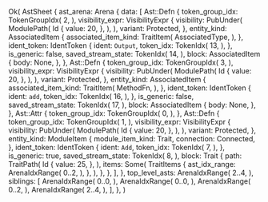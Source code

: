 Ok(
    AstSheet {
        ast_arena: Arena {
            data: [
                Ast::Defn {
                    token_group_idx: TokenGroupIdx(
                        2,
                    ),
                    visibility_expr: VisibilityExpr {
                        visibility: PubUnder(
                            ModulePath(
                                Id {
                                    value: 20,
                                },
                            ),
                        ),
                        variant: Protected,
                    },
                    entity_kind: AssociatedItem {
                        associated_item_kind: TraitItem(
                            AssociatedType,
                        ),
                    },
                    ident_token: IdentToken {
                        ident: `Output`,
                        token_idx: TokenIdx(
                            13,
                        ),
                    },
                    is_generic: false,
                    saved_stream_state: TokenIdx(
                        14,
                    ),
                    block: AssociatedItem {
                        body: None,
                    },
                },
                Ast::Defn {
                    token_group_idx: TokenGroupIdx(
                        3,
                    ),
                    visibility_expr: VisibilityExpr {
                        visibility: PubUnder(
                            ModulePath(
                                Id {
                                    value: 20,
                                },
                            ),
                        ),
                        variant: Protected,
                    },
                    entity_kind: AssociatedItem {
                        associated_item_kind: TraitItem(
                            MethodFn,
                        ),
                    },
                    ident_token: IdentToken {
                        ident: `add`,
                        token_idx: TokenIdx(
                            16,
                        ),
                    },
                    is_generic: false,
                    saved_stream_state: TokenIdx(
                        17,
                    ),
                    block: AssociatedItem {
                        body: None,
                    },
                },
                Ast::Attr {
                    token_group_idx: TokenGroupIdx(
                        0,
                    ),
                },
                Ast::Defn {
                    token_group_idx: TokenGroupIdx(
                        1,
                    ),
                    visibility_expr: VisibilityExpr {
                        visibility: PubUnder(
                            ModulePath(
                                Id {
                                    value: 20,
                                },
                            ),
                        ),
                        variant: Protected,
                    },
                    entity_kind: ModuleItem {
                        module_item_kind: Trait,
                        connection: Connected,
                    },
                    ident_token: IdentToken {
                        ident: `Add`,
                        token_idx: TokenIdx(
                            7,
                        ),
                    },
                    is_generic: true,
                    saved_stream_state: TokenIdx(
                        8,
                    ),
                    block: Trait {
                        path: TraitPath(
                            Id {
                                value: 25,
                            },
                        ),
                        items: Some(
                            TraitItems {
                                ast_idx_range: ArenaIdxRange(
                                    0..2,
                                ),
                            },
                        ),
                    },
                },
            ],
        },
        top_level_asts: ArenaIdxRange(
            2..4,
        ),
        siblings: [
            ArenaIdxRange(
                0..0,
            ),
            ArenaIdxRange(
                0..0,
            ),
            ArenaIdxRange(
                0..2,
            ),
            ArenaIdxRange(
                2..4,
            ),
        ],
    },
)